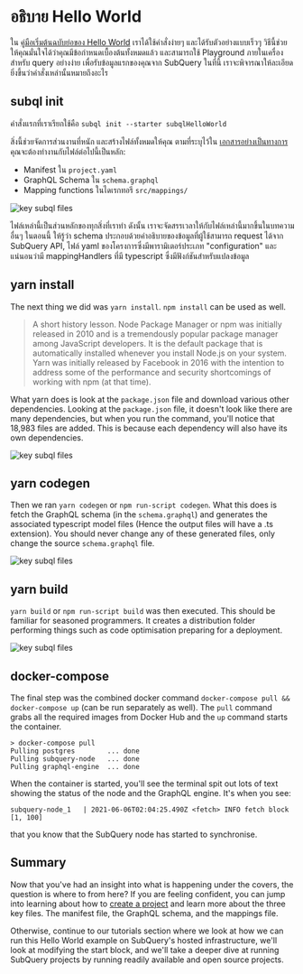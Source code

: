 # อธิบาย Hello World

ใน [คู่มือเริ่มต้นฉบับย่อของ Hello World](helloworld-localhost.md) เราได้ใช้คำสั่งง่ายๆ และได้รับตัวอย่างแบบเร็วๆ วิธีนี้ช่วยให้คุณมั่นใจได้ว่าคุณมีข้อกำหนดเบื้องต้นทั้งหมดแล้ว และสามารถใช้ Playground ภายในเครื่องสำหรับ query อย่างง่าย เพื่อรับข้อมูลแรกของคุณจาก SubQuery ในที่นี้ เราจะพิจารณาให้ละเอียดยิ่งขึ้นว่าคำสั่งเหล่านั้นหมายถึงอะไร

## subql init

คำสั่งแรกที่เราเรียกใช้คือ `subql init --starter subqlHelloWorld`

สิ่งนี้ช่วยจัดการส่วนงานที่หนัก และสร้างไฟล์ทั้งหมดให้คุณ ตามที่ระบุไว้ใน [เอกสารอย่างเป็นทางการ](quickstart.md#configure-and-build-the-starter-project) คุณจะต้องทำงานกับไฟล์ต่อไปนี้เป็นหลัก:

- Manifest ใน `project.yaml`
- GraphQL Schema ใน `schema.graphql`
- Mapping functions ในไดเรกทอรี `src/mappings/`

![key subql files](/assets/img/main_subql_files.png)

ไฟล์เหล่านี้เป็นส่วนหลักของทุกสิ่งที่เราทำ ดังนั้น เราจะจัดสรรเวลาให้กับไฟล์เหล่านี้มากขึ้นในบทความอื่นๆ ในตอนนี้ ให้รู้ว่า schema ประกอบด้วยคำอธิบายของข้อมูลที่ผู้ใช้สามารถ request ได้จาก SubQuery API, ไฟล์ yaml ของโครงการซึ่งมีพารามิเตอร์ประเภท "configuration" และแน่นอนว่ามี mappingHandlers ที่มี typescript ซึ่งมีฟังก์ชันสำหรับแปลงข้อมูล

## yarn install

The next thing we did was `yarn install`. `npm install` can be used as well.

> A short history lesson. Node Package Manager or npm was initially released in 2010 and is a tremendously popular package manager among JavaScript developers. It is the default package that is automatically installed whenever you install Node.js on your system. Yarn was initially released by Facebook in 2016 with the intention to address some of the performance and security shortcomings of working with npm (at that time).

What yarn does is look at the `package.json` file and download various other dependencies. Looking at the `package.json` file, it doesn't look like there are many dependencies, but when you run the command, you'll notice that 18,983 files are added. This is because each dependency will also have its own dependencies.

![key subql files](/assets/img/dependencies.png)

## yarn codegen

Then we ran `yarn codegen` or `npm run-script codegen`. What this does is fetch the GraphQL schema (in the `schema.graphql`) and generates the associated typescript model files (Hence the output files will have a .ts extension). You should never change any of these generated files, only change the source `schema.graphql` file.

![key subql files](/assets/img/typescript.png)

## yarn build

`yarn build` or `npm run-script build` was then executed. This should be familiar for seasoned programmers. It creates a distribution folder performing things such as code optimisation preparing for a deployment.

![key subql files](/assets/img/distribution_folder.png)

## docker-compose

The final step was the combined docker command `docker-compose pull && docker-compose up` (can be run separately as well). The `pull` command grabs all the required images from Docker Hub and the `up` command starts the container.

```shell
> docker-compose pull
Pulling postgres        ... done
Pulling subquery-node   ... done
Pulling graphql-engine  ... done
```

When the container is started, you'll see the terminal spit out lots of text showing the status of the node and the GraphQL engine. It's when you see:

```
subquery-node_1   | 2021-06-06T02:04:25.490Z <fetch> INFO fetch block [1, 100]
```

that you know that the SubQuery node has started to synchronise.

## Summary

Now that you've had an insight into what is happening under the covers, the question is where to from here? If you are feeling confident, you can jump into learning about how to [create a project](../create/introduction.md) and learn more about the three key files. The manifest file, the GraphQL schema, and the mappings file.

Otherwise, continue to our tutorials section where we look at how we can run this Hello World example on SubQuery's hosted infrastructure, we'll look at modifying the start block, and we'll take a deeper dive at running SubQuery projects by running readily available and open source projects.
